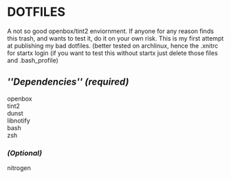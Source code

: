 # DOTFILES #   
A not so good openbox/tint2 enviornment. If anyone for any reason finds this trash, and wants to test it, do it on your own risk. 
This is my first attempt at publishing my bad dotfiles.
(better tested on archlinux, hence the .xnitrc for startx login (if you want to test this without startx just delete those files and .bash_profile)

## *''Dependencies'' (required)* ##   

openbox   
tint2   
dunst   
libnotify   
bash   
zsh   


### *(Optional)* ###   
nitrogen
